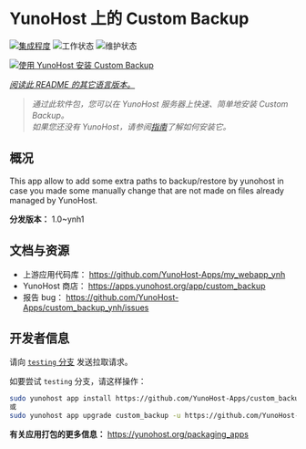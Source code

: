 <!--
注意：此 README 由 <https://github.com/YunoHost/apps/tree/master/tools/readme_generator> 自动生成
请勿手动编辑。
-->

# YunoHost 上的 Custom Backup

[![集成程度](https://dash.yunohost.org/integration/custom_backup.svg)](https://ci-apps.yunohost.org/ci/apps/custom_backup/) ![工作状态](https://ci-apps.yunohost.org/ci/badges/custom_backup.status.svg) ![维护状态](https://ci-apps.yunohost.org/ci/badges/custom_backup.maintain.svg)

[![使用 YunoHost 安装 Custom Backup](https://install-app.yunohost.org/install-with-yunohost.svg)](https://install-app.yunohost.org/?app=custom_backup)

*[阅读此 README 的其它语言版本。](./ALL_README.md)*

> *通过此软件包，您可以在 YunoHost 服务器上快速、简单地安装 Custom Backup。*  
> *如果您还没有 YunoHost，请参阅[指南](https://yunohost.org/install)了解如何安装它。*

## 概况

This app allow to add some extra paths to backup/restore by yunohost in case you made some manually change that are not made on files already managed by YunoHost. 


**分发版本：** 1.0~ynh1
## 文档与资源

- 上游应用代码库： <https://github.com/YunoHost-Apps/my_webapp_ynh>
- YunoHost 商店： <https://apps.yunohost.org/app/custom_backup>
- 报告 bug： <https://github.com/YunoHost-Apps/custom_backup_ynh/issues>

## 开发者信息

请向 [`testing` 分支](https://github.com/YunoHost-Apps/custom_backup_ynh/tree/testing) 发送拉取请求。

如要尝试 `testing` 分支，请这样操作：

```bash
sudo yunohost app install https://github.com/YunoHost-Apps/custom_backup_ynh/tree/testing --debug
或
sudo yunohost app upgrade custom_backup -u https://github.com/YunoHost-Apps/custom_backup_ynh/tree/testing --debug
```

**有关应用打包的更多信息：** <https://yunohost.org/packaging_apps>
